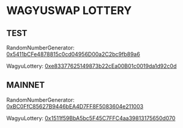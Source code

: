 # WAGYUSWAP LOTTERY

## TEST

RandomNumberGenerator: [0x5411bCFe4878815c0cd04956D00a2C2bc9fb89a6](https://evmexplorer.testnet.velas.com/address/0x5411bCFe4878815c0cd04956D00a2C2bc9fb89a6)

WagyuLottery: [0xe83377625149873b22cEa00B01c0019da1d92c0d](https://evmexplorer.testnet.velas.com/address/0xe83377625149873b22cEa00B01c0019da1d92c0d)

## MAINNET

RandomNumberGenerator: [0xBC0FfC85627B9446bEA4D7FF8F5083604e211003](https://evmexplorer.velas.com/address/0xBC0FfC85627B9446bEA4D7FF8F5083604e211003)

WagyuLottery: [0x1511f59BbA5bc5F45C7FFC4aa39813175650d070](https://evmexplorer.velas.com/address/0x1511f59BbA5bc5F45C7FFC4aa39813175650d070)
